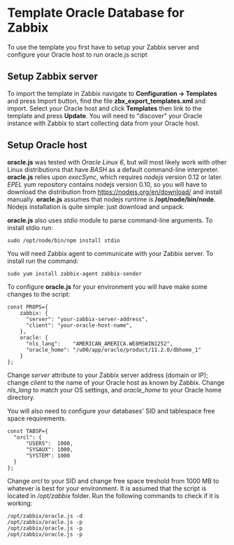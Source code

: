 # Template Oracle Database for Zabbix

To use the template you first have to setup your Zabbix server and configure your Oracle host to run oracle.js script

## Setup Zabbix server

To import the template in Zabbix navigate to **Configuration -> Templates** and press Import button, find the file **zbx_export_templates.xml** and import. Select your Oracle host and click **Templates** then link to the template and press **Update**. You will need to "discover" your Oracle instance with Zabbix to start collecting data from your Oracle host.

## Setup Oracle host

**oracle.js** was tested with *Oracle Linux 6*, but will most likely work with other Linux distributions that have *BASH* as a default command-line interpreter. **oracle.js** relies upon *execSync*, which requires *nodejs* version 0.12 or later. *EPEL* yum repository contains nodejs version 0.10, so you will have to download the distribution from https://nodejs.org/en/download/ and install manually. **oracle.js** assumes that nodejs runtime is **/opt/node/bin/node**. Nodejs installation is quite simple: just download and unpack.

**oracle.js** also uses *stdio* module to parse command-line arguments. To install stdio run:
```
sudo /opt/node/bin/npm install stdio
```
You will need Zabbix agent to communicate with your Zabbix server. To install run the command:
```
sudo yum install zabbix-agent zabbix-sender
```
To configure **oracle.js** for your environment you will have make some changes to the script:
```
const PROPS={
    zabbix: {
      "server": "your-zabbix-server-address",
      "client": "your-oracle-host-name",
    },
    oracle: {
      "nls_lang":    "AMERICAN_AMERICA.WE8MSWIN1252",
      "oracle_home": "/u00/app/oracle/product/11.2.0/dbhome_1"
    }
};
```
Change *server* attribute to your Zabbix server address (domain or IP); change *client* to the name of your Oracle host as known by Zabbix. Change *nls_lang* to match your OS settings, and *oracle_home* to your Oracle home directory.

You will also need to configure your databases' SID and tablespace free space requirements.
```
const TABSP={
  "orcl": {
      "USERS":  1000,
      "SYSAUX": 1000,
      "SYSTEM": 1000
  }
};
```
Change *orcl* to your SID and change free space treshold from 1000 MB to whatever is best for your environment. It is assumed that the script is located in */opt/zabbix* folder. Run the following commands to check if it is working:
```
/opt/zabbix/oracle.js -d
/opt/zabbix/oracle.js -p 
/opt/zabbix/oracle.js -p 
/opt/zabbix/oracle.js -p 
